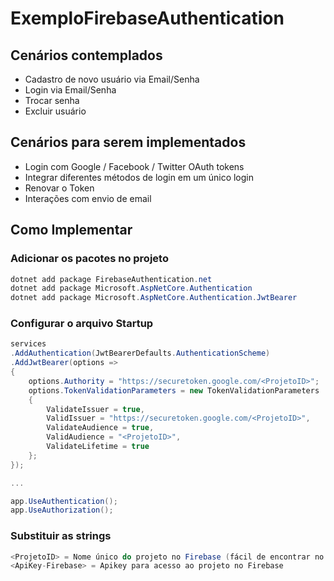 # ExemploFirebaseAuthentication

## Cenários contemplados

-   Cadastro de novo usuário via Email/Senha
-   Login via Email/Senha
-   Trocar senha
-   Excluir usuário

## Cenários para serem implementados

-   Login com Google / Facebook / Twitter OAuth tokens
-   Integrar diferentes métodos de login em um único login
-   Renovar o Token
-   Interações com envio de email

## Como Implementar

### Adicionar os pacotes no projeto

```csharp
dotnet add package FirebaseAuthentication.net
dotnet add package Microsoft.AspNetCore.Authentication
dotnet add package Microsoft.AspNetCore.Authentication.JwtBearer
```

### Configurar o arquivo Startup

```csharp
services
.AddAuthentication(JwtBearerDefaults.AuthenticationScheme)
.AddJwtBearer(options =>
{
    options.Authority = "https://securetoken.google.com/<ProjetoID>";
    options.TokenValidationParameters = new TokenValidationParameters
    {
        ValidateIssuer = true,
        ValidIssuer = "https://securetoken.google.com/<ProjetoID>",
        ValidateAudience = true,
        ValidAudience = "<ProjetoID>",
        ValidateLifetime = true
    };
});

...

app.UseAuthentication();
app.UseAuthorization();
```

### Substituir as strings

```csharp
<ProjetoID> = Nome único do projeto no Firebase (fácil de encontrar no link do projeto: https://ProjetoID.firebaseio.com/)
<ApiKey-Firebase> = Apikey para acesso ao projeto no Firebase
```
